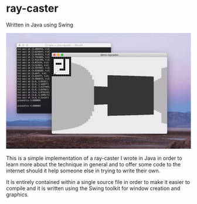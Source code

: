 # ray-caster
Written in Java using Swing

<p align="center">
  <img src="https://github.com/stephpavlou/ray-caster/blob/main/ray-casterdemo.gif">
</p>

This is a simple implementation of a ray-caster I wrote in Java in order to learn more about the technique in general and to offer some code to the internet should 
it help someone else in trying to write their own.

It is entirely contained within a single source file in order to make it easier to compile and it is written using the Swing toolkit for window creation and 
graphics.
